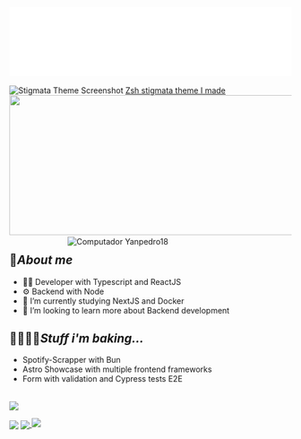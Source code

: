 ![Metrics](/github-metrics.svg)

<!-- Zsh Stigmata Theme Image and Link -->
  <img src="https://github.com/VLtim43/VLtim43/assets/69370181/2f3bc66b-a513-4777-bc53-e4d62e1e09d8" alt="Stigmata Theme Screenshot">
  <a href="https://github.com/VLtim43/stigmata.zsh-theme">Zsh stigmata theme I made</a>

  <!-- GIF Image -->
  <img src="./ezgif.com-gif-maker.gif"  width="1000" height="250"> 

  <!-- Alura Image -->
  <img src="https://www.alura.com.br/assets/img/imersoes/carreira-tech/submarino-recorte-2-red.1598018822.png" style="min-width: 400px; max-width: 400px; width: 400px;" align="right" alt="Computador Yanpedro18">

  <!-- About Me Section -->
  <h2>📇<i>About me</i></h2>
  <ul>
    <li>👨‍💻 Developer with Typescript and ReactJS</li>
    <li>⚙️ Backend with Node</li>
    <li>🔭 I’m currently studying NextJS and Docker</li>
    <li>👯 I’m looking to learn more about Backend development</li>
  </ul>


 <h2>👩🏻‍🍳🍰<i>Stuff i'm baking...</i></h2>
  <ul>
    <li>Spotify-Scrapper with Bun</li>
    <li>Astro Showcase with multiple frontend frameworks</li>
    <li>Form with validation and Cypress tests E2E</li>
  </ul>

  <h2><i></i></h2>


  
  <!-- GitHub Activity Graph -->
  <img align="center" src="https://github-readme-activity-graph.vercel.app/graph?username=VLtim43&theme=dracula&hide_border=true&show_icons=true"/> 
  <br> 

  <!-- GitHub Stats -->

<img height=200 align="center" src="https://vltim43-readme-stats.vercel.app/api?username=VLtim43&theme=transparent&hide_border=true&rank_icon=github" /></a>
<a href="https://github.com/VLtim43">
  <img  align="center" src="https://vltim43-readme-stats.vercel.app/api/top-langs?username=VLtim43&layout=compact&langs_count=25&card_width=320&theme=transparent&hide_border=true" />
</a>
<a href="https://github.com/VLtim43">
  <img src="https://github-readme-stats.vercel.app/api/wakatime?username=VLtim43&layout=compact&&langs_count=8&theme=transparent&hide=ezhil,assembly,python&hide_border=true" />
</a>
